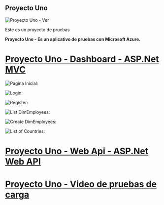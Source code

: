## Proyecto Uno
![Proyecto Uno - Ver](https://firebasestorage.googleapis.com/v0/b/puzzle-app-3ed86.appspot.com/o/Pagina_inicial.png?alt=media&token=8f7b42d0-7839-4a60-8ad8-8de4d6663180)

Este es un proyecto de pruebas 

**Proyecto Uno - Es un aplicativo de pruebas con Microsoft Azure.**


# [Proyecto Uno - Dashboard - ASP.Net MVC](http://test-web-prueba.azurewebsites.net/)

![Pagina Inicial:](https://firebasestorage.googleapis.com/v0/b/puzzle-app-3ed86.appspot.com/o/Pagina_inicial.png?alt=media&token=8f7b42d0-7839-4a60-8ad8-8de4d6663180)

![Login:](https://firebasestorage.googleapis.com/v0/b/puzzle-app-3ed86.appspot.com/o/Login.png?alt=media&token=b8f134b9-3d79-4134-9f3b-ec11a2025fbf)

![Register:](https://firebasestorage.googleapis.com/v0/b/puzzle-app-3ed86.appspot.com/o/Register.png?alt=media&token=837744bd-6483-46de-b35d-dc18bd5fad37)

![List DimEmployees:](https://firebasestorage.googleapis.com/v0/b/puzzle-app-3ed86.appspot.com/o/ListDimEmployees.png?alt=media&token=5f45dcd6-df42-4576-b112-5649b8743414)

![Create DimEmployees:](https://firebasestorage.googleapis.com/v0/b/puzzle-app-3ed86.appspot.com/o/Create.png?alt=media&token=a970d7fd-ff58-495a-8e49-2899bfd019a7)

![List of Countries:](https://firebasestorage.googleapis.com/v0/b/puzzle-app-3ed86.appspot.com/o/ListOfCountries.png?alt=media&token=4c922841-5e25-419b-8d2f-72d267a4a774)

# [Proyecto Uno - Web Api - ASP.Net Web API](http://test-api-prueba.azurewebsites.net/)

# [Proyecto Uno - Video de pruebas de carga](https://www.screencast.com/t/XxaCIV82PQg0)

